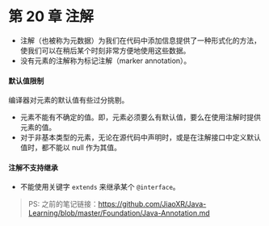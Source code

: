 #  第 20 章  注解

- 注解（也被称为元数据）为我们在代码中添加信息提供了一种形式化的方法，使我们可以在稍后某个时刻非常方便地使用这些数据。
- 没有元素的注解称为标记注解（marker annotation）。

####  默认值限制

编译器对元素的默认值有些过分挑剔。

- 元素不能有不确定的值。即，元素必须要么有默认值，要么在使用注解时提供元素的值。
- 对于非基本类型的元素，无论在源代码中声明时，或是在注解接口中定义默认值时，都不能以 null 作为其值。

####  注解不支持继承

- 不能使用关键字 `extends` 来继承某个 `@interface`。



> PS: 之前的笔记链接：https://github.com/JiaoXR/Java-Learning/blob/master/Foundation/Java-Annotation.md

